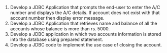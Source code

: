 1. Develop a JDBC Application that prompts the end-user to enter the A/C number and displays the A/C details. If account does not exist with that account number then display error message.
2. Develop a JDBC Application that retrieves name and balance of all the accounts whose balance is more than rs. 5000.
3. Develop a JDBC application in which two accounts information is stored into the database using prepared statement.
5. Develop a JDBC code to implement the use case of closing the account.
